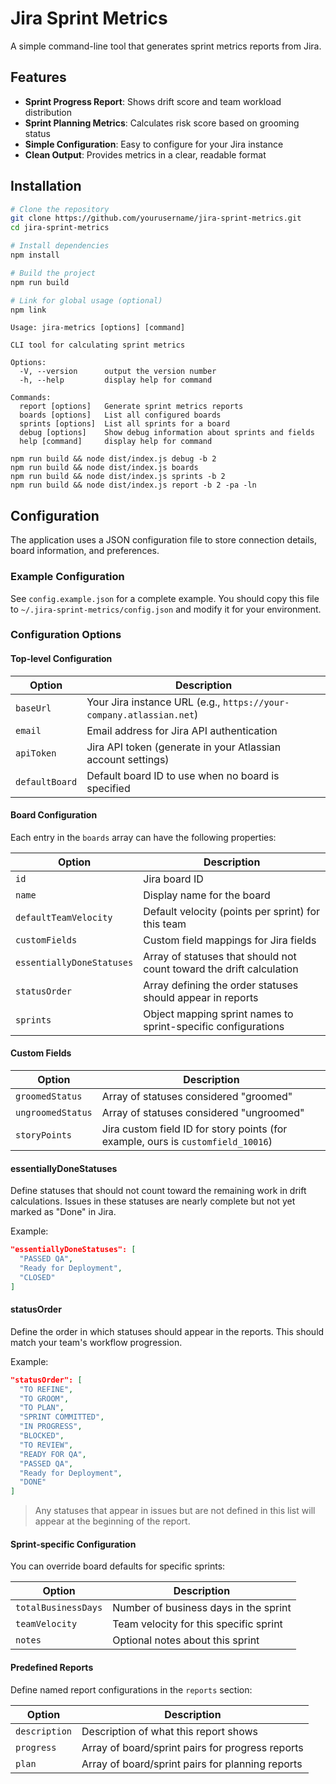 # Jira Sprint Metrics

A simple command-line tool that generates sprint metrics reports from Jira.

## Features

- **Sprint Progress Report**: Shows drift score and team workload distribution
- **Sprint Planning Metrics**: Calculates risk score based on grooming status
- **Simple Configuration**: Easy to configure for your Jira instance
- **Clean Output**: Provides metrics in a clear, readable format

## Installation

```bash
# Clone the repository
git clone https://github.com/yourusername/jira-sprint-metrics.git
cd jira-sprint-metrics

# Install dependencies
npm install

# Build the project
npm run build

# Link for global usage (optional)
npm link
```


```
Usage: jira-metrics [options] [command]

CLI tool for calculating sprint metrics

Options:
  -V, --version      output the version number
  -h, --help         display help for command

Commands:
  report [options]   Generate sprint metrics reports
  boards [options]   List all configured boards
  sprints [options]  List all sprints for a board
  debug [options]    Show debug information about sprints and fields
  help [command]     display help for command
```


```
npm run build && node dist/index.js debug -b 2
npm run build && node dist/index.js boards
npm run build && node dist/index.js sprints -b 2
npm run build && node dist/index.js report -b 2 -pa -ln

```


## Configuration

The application uses a JSON configuration file to store connection details, board information, and preferences.

### Example Configuration

See `config.example.json` for a complete example. You should copy this file to `~/.jira-sprint-metrics/config.json` and modify it for your environment.

### Configuration Options

#### Top-level Configuration

| Option | Description |
|--------|-------------|
| `baseUrl` | Your Jira instance URL (e.g., `https://your-company.atlassian.net`) |
| `email` | Email address for Jira API authentication |
| `apiToken` | Jira API token (generate in your Atlassian account settings) |
| `defaultBoard` | Default board ID to use when no board is specified |

#### Board Configuration

Each entry in the `boards` array can have the following properties:

| Option | Description |
|--------|-------------|
| `id` | Jira board ID |
| `name` | Display name for the board |
| `defaultTeamVelocity` | Default velocity (points per sprint) for this team |
| `customFields` | Custom field mappings for Jira fields |
| `essentiallyDoneStatuses` | Array of statuses that should not count toward the drift calculation |
| `statusOrder` | Array defining the order statuses should appear in reports |
| `sprints` | Object mapping sprint names to sprint-specific configurations |

#### Custom Fields

| Option | Description |
|--------|-------------|
| `groomedStatus` | Array of statuses considered "groomed" |
| `ungroomedStatus` | Array of statuses considered "ungroomed" |
| `storyPoints` | Jira custom field ID for story points (for example, ours is `customfield_10016`) |

#### essentiallyDoneStatuses

Define statuses that should not count toward the remaining work in drift calculations. 
Issues in these statuses are nearly complete but not yet marked as "Done" in Jira.

Example:
```json
"essentiallyDoneStatuses": [
  "PASSED QA",
  "Ready for Deployment",
  "CLOSED"
]
```

#### statusOrder

Define the order in which statuses should appear in the reports. This should match your team's workflow progression.

Example:
```json
"statusOrder": [
  "TO REFINE",
  "TO GROOM", 
  "TO PLAN",
  "SPRINT COMMITTED",
  "IN PROGRESS",
  "BLOCKED",
  "TO REVIEW",
  "READY FOR QA",
  "PASSED QA",
  "Ready for Deployment",
  "DONE"
]
```

> Any statuses that appear in issues but are not defined in this list will appear at the beginning of the report.

#### Sprint-specific Configuration

You can override board defaults for specific sprints:

| Option | Description |
|--------|-------------|
| `totalBusinessDays` | Number of business days in the sprint |
| `teamVelocity` | Team velocity for this specific sprint |
| `notes` | Optional notes about this sprint |

#### Predefined Reports

Define named report configurations in the `reports` section:

| Option | Description |
|--------|-------------|
| `description` | Description of what this report shows |
| `progress` | Array of board/sprint pairs for progress reports |
| `plan` | Array of board/sprint pairs for planning reports |